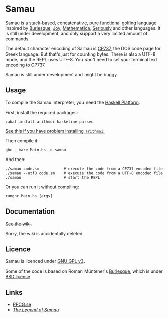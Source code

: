 Samau
=====
Samau is a stack-based, concatenative, pure functional golfing language inspired by [Burlesque](http://mroman.ch/burlesque), [Joy](http://www.latrobe.edu.au/humanities/research/research-projects/past-projects/joy-programming-language), [Mathematica](http://wolfram.com/mathematica/), [Seriously](https://github.com/Mego/Seriously) and other languages. It is still under development, and only support a very limited amount of commands.

The default character encoding of Samau is [CP737](https://en.wikipedia.org/wiki/Code_page_737), the DOS code page for Greek language. But that's just for counting bytes. There is also a UTF-8 mode, and the REPL uses UTF-8. You _don't_ need to set your terminal text encoding to CP737.

Samau is still under development and might be buggy.

## Usage

To compile the Samau interpreter, you need the [Haskell Platform](https://www.haskell.org/platform/).

First, install the required packages:

    cabal install arithmoi haskeline parsec

[See this if you have problem installing `arithmoi`.](https://github.com/cartazio/arithmoi/issues/13)

Then compile it:

    ghc --make Main.hs -o samau

And then:

    ./samau code.sm           # execute the code from a CP737 encoded file
    ./samau --utf8 code.sm    # execute the code from a UTF-8 encoded file
    ./samau                   # start the REPL

Or you can run it without compiling:

    runghc Main.hs [args]

## Documentation
~~See the [wiki](https://github.com/AlephAlpha/Samau/wiki).~~

Sorry, the wiki is accidentally deleted.

## Licence

Samau is licenced under [GNU GPL v3](https://github.com/AlephAlpha/Samau/blob/master/LICENSE).

Some of the code is based on Roman Müntener's [Burlesque](https://github.com/FMNSSun/Burlesque), which is under [BSD license](https://github.com/FMNSSun/Burlesque#license).

## Links
* [PPCG.se](http://codegolf.stackexchange.com/)
* [_The Legend of Samau_](http://www.guokr.com/blog/744130/)
